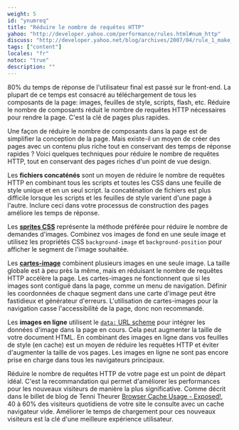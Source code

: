 ```yaml
---
weight: 5
id: "ynumreq"
title: "Réduire le nombre de requêtes HTTP"
yahoo: "http://developer.yahoo.com/performance/rules.html#num_http"
discuss: "http://developer.yahoo.net/blog/archives/2007/04/rule_1_make_few.html"
tags: ["content"]
locales: "fr"
notoc: "true"
description: ""
---
```


80% du temps de réponse de l'utilisateur final est passé sur le front-end. La plupart de ce temps est consacré au téléchargement de tous les composants de la page: images, feuilles de style, scripts, flash, etc. Réduire le nombre de composants réduit le nombre de requêtes HTTP nécessaires pour rendre la page. C'est la clé de pages plus rapides.

Une façon de réduire le nombre de composants dans la page est de simplifier la conception de la page. Mais existe-il un moyen de créer des pages avec un contenu plus riche tout en conservant des temps de réponse rapides ? Voici quelques techniques pour réduire le nombre de requêtes HTTP, tout en conservant des pages riches d'un point de vue design.

Les **fichiers concaténés** sont un moyen de réduire le nombre de requêtes HTTP en combinant tous les scripts et toutes les CSS dans une feuille de style unique et en un seul script. la concaténation de fichiers est plus difficile lorsque les scripts et les feuilles de style varient d'une page à l'autre. Inclure ceci dans votre processus de construction des pages améliore les temps de réponse.

Les [**sprites CSS**](http://alistapart.com/articles/sprites) représente la méthode préférée pour réduire le nombre de demandes d'images. Combinez vos images de fond en une seule image et utilisez les propriétés CSS `background-image` et `background-position` pour afficher le segment de l'image souhaitée.

Les [**cartes-image**](http://www.w3.org/TR/html401/struct/objects.html#h-13.6) combinent plusieurs images en une seule image. La taille globale est à peu près la même, mais en réduisant le nombre de requêtes HTTP accélère la page. Les cartes-images ne fonctionnent que si les images sont contiguë dans la page, comme un menu de navigation. Définir les coordonnées de chaque segment dans une carte d'image peut être fastidieux et générateur d'erreurs. L'utilisation de cartes-images pour la navigation casse l'accessibilité de la page, donc non recommandé.

Les **images en ligne** utilisent le [`data:` URL scheme](http://tools.ietf.org/html/rfc2397) pour intégrer les données d'image dans la page en cours. Cela peut augmenter la taille de votre document HTML. En combinant des images en ligne dans vos feuilles de style (en cache) est un moyen de réduire les requêtes HTTP et éviter d'augmenter la taille de vos pages. Les images en ligne ne sont pas encore prise en charge dans tous les navigateurs principaux.

Réduire le nombre de requêtes HTTP de votre page est un point de départ idéal. C'est la recommandation qui permet d'améliorer les performances pour les nouveaux visiteurs de manière la plus significative. Comme décrit dans le billet de blog de Tenni Theurer [Browser Cache Usage - Exposed!](http://yuiblog.com/blog/2007/01/04/performance-research-part-2/), 40 à 60% des visiteurs quotidiens de votre site le consulte avec un cache navigateur vide. Améliorer le temps de chargement pour ces nouveaux visiteurs est la clé d'une meilleure expérience utilisateur.
